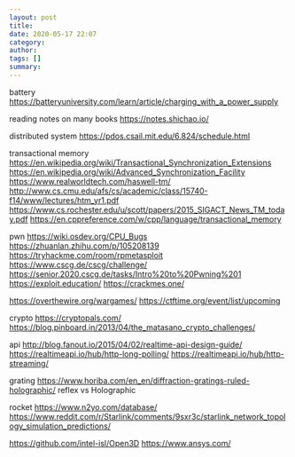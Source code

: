 ```yaml
---
layout: post
title: 
date: 2020-05-17 22:07
category: 
author: 
tags: []
summary: 
---
```


battery
https://batteryuniversity.com/learn/article/charging_with_a_power_supply

reading notes on many books
https://notes.shichao.io/

distributed system
https://pdos.csail.mit.edu/6.824/schedule.html

transactional memory
https://en.wikipedia.org/wiki/Transactional_Synchronization_Extensions
https://en.wikipedia.org/wiki/Advanced_Synchronization_Facility
https://www.realworldtech.com/haswell-tm/
http://www.cs.cmu.edu/afs/cs/academic/class/15740-f14/www/lectures/htm_yr1.pdf
https://www.cs.rochester.edu/u/scott/papers/2015_SIGACT_News_TM_today.pdf
https://en.cppreference.com/w/cpp/language/transactional_memory

pwn
https://wiki.osdev.org/CPU_Bugs
https://zhuanlan.zhihu.com/p/105208139
https://tryhackme.com/room/rpmetasploit
https://www.cscg.de/cscg/challenge/
https://senior.2020.cscg.de/tasks/Intro%20to%20Pwning%201
https://exploit.education/
https://crackmes.one/

https://overthewire.org/wargames/
https://ctftime.org/event/list/upcoming

crypto
https://cryptopals.com/
https://blog.pinboard.in/2013/04/the_matasano_crypto_challenges/

api
http://blog.fanout.io/2015/04/02/realtime-api-design-guide/
https://realtimeapi.io/hub/http-long-polling/
https://realtimeapi.io/hub/http-streaming/

grating
https://www.horiba.com/en_en/diffraction-gratings-ruled-holographic/
reflex vs Holographic

rocket
https://www.n2yo.com/database/
https://www.reddit.com/r/Starlink/comments/9sxr3c/starlink_network_topology_simulation_predictions/


https://github.com/intel-isl/Open3D
https://www.ansys.com/
